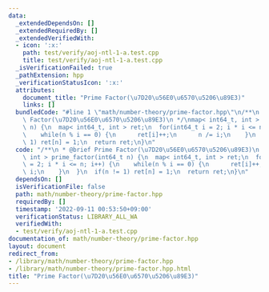 ```yaml
---
data:
  _extendedDependsOn: []
  _extendedRequiredBy: []
  _extendedVerifiedWith:
  - icon: ':x:'
    path: test/verify/aoj-ntl-1-a.test.cpp
    title: test/verify/aoj-ntl-1-a.test.cpp
  _isVerificationFailed: true
  _pathExtension: hpp
  _verificationStatusIcon: ':x:'
  attributes:
    document_title: "Prime Factor(\u7D20\u56E0\u6570\u5206\u89E3)"
    links: []
  bundledCode: "#line 1 \"math/number-theory/prime-factor.hpp\"\n/**\n * @brief Prime\
    \ Factor(\u7D20\u56E0\u6570\u5206\u89E3)\n */\nmap< int64_t, int > prime_factor(int64_t\
    \ n) {\n  map< int64_t, int > ret;\n  for(int64_t i = 2; i * i <= n; i++) {\n\
    \    while(n % i == 0) {\n      ret[i]++;\n      n /= i;\n    }\n  }\n  if(n !=\
    \ 1) ret[n] = 1;\n  return ret;\n}\n"
  code: "/**\n * @brief Prime Factor(\u7D20\u56E0\u6570\u5206\u89E3)\n */\nmap< int64_t,\
    \ int > prime_factor(int64_t n) {\n  map< int64_t, int > ret;\n  for(int64_t i\
    \ = 2; i * i <= n; i++) {\n    while(n % i == 0) {\n      ret[i]++;\n      n /=\
    \ i;\n    }\n  }\n  if(n != 1) ret[n] = 1;\n  return ret;\n}\n"
  dependsOn: []
  isVerificationFile: false
  path: math/number-theory/prime-factor.hpp
  requiredBy: []
  timestamp: '2022-09-11 00:53:50+09:00'
  verificationStatus: LIBRARY_ALL_WA
  verifiedWith:
  - test/verify/aoj-ntl-1-a.test.cpp
documentation_of: math/number-theory/prime-factor.hpp
layout: document
redirect_from:
- /library/math/number-theory/prime-factor.hpp
- /library/math/number-theory/prime-factor.hpp.html
title: "Prime Factor(\u7D20\u56E0\u6570\u5206\u89E3)"
---
```


